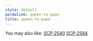 ```yaml
---
style: default
permalink: queen-to-pawn
title: queen-to-pawn
---
```

You may also like:
[SCP-2540](http://scp-wiki.net/scp-2540)
[SCP-2584](http://scp-wiki.net/scp-2584)